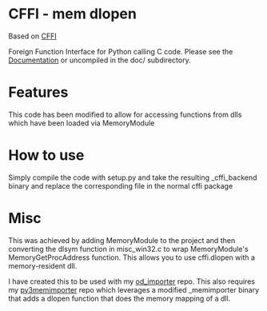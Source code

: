 CFFI - mem dlopen
====

Based on [CFFI](https://github.com/cffi/cffi)

Foreign Function Interface for Python calling C code.
Please see the [Documentation](http://cffi.readthedocs.org/) or uncompiled
in the doc/ subdirectory.

# Features

This code has been modified to allow for accessing functions from dlls which have been loaded via MemoryModule

# How to use

Simply compile the code with setup.py and take the resulting _cffi_backend binary and replace the corresponding file in the normal cffi package

# Misc

This was achieved by adding MemoryModule to the project and then converting the dlsym function in misc_win32.c to wrap MemoryModule's MemoryGetProcAddress function. This allows you to use cffi.dlopen with a memory-resident dll. 

I have created this to be used with my [od_importer](https://github.com/rkbennett/od_importer) repo. This also requires my [py3memimporter](https://github.com/rkbennett/py3memimporter) repo which leverages a modified _memimporter binary that adds a dlopen function that does the memory mapping of a dll.
